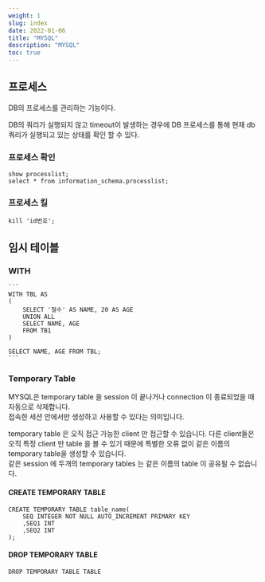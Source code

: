 ```yaml
---
weight: 1
slug: index
date: 2022-01-06
title: "MYSQL"
description: "MYSQL"
toc: true
---
```


## 프로세스

DB의 프로세스를 관리하는 기능이다.

DB의 쿼리가 실행되지 않고 timeout이 발생하는 경우에 DB 프로세스를 통해
현재 db쿼리가 실행되고 있는 상태를 확인 할 수 있다.

### 프로세스 확인

```
show processlist;
select * from information_schema.processlist;
```


### 프로세스 킬

```
kill 'id번호';
```

## 임시 테이블

### WITH
	```
	WITH TBL AS
	(
		SELECT '철수' AS NAME, 20 AS AGE
		UNION ALL
		SELECT NAME, AGE
		FROM TB1
	)

	SELECT NAME, AGE FROM TBL;
	```

### Temporary Table

MYSQL은 temporary table 을 session 이 끝나거나 connection 이 종료되었을 때 자동으로 삭제합니다.<br>
접속한 세션 안에서만 생성하고 사용할  수 있다는 의미입니다.

temporary table 은 오직 접근 가능한 client 만 접근할 수 있습니다. 다른 client들은 오직 특정 client 만 table 을 볼 수 있기 때문에 특별한 오류 없이 같은 이름의 temporary table을 생성할 수 있습니다.<br>
같은 session 에 두개의 temporary tables 는 같은 이름의 table 이 공유될 수 없습니다.

#### CREATE TEMPORARY TABLE
```
CREATE TEMPORARY TABLE table_name( 
	SEQ INTEGER NOT NULL AUTO_INCREMENT PRIMARY KEY
	,SEQ1 INT
	,SEQ2 INT
);
```


#### DROP TEMPORARY TABLE
```
DROP TEMPORARY TABLE TABLE
```
